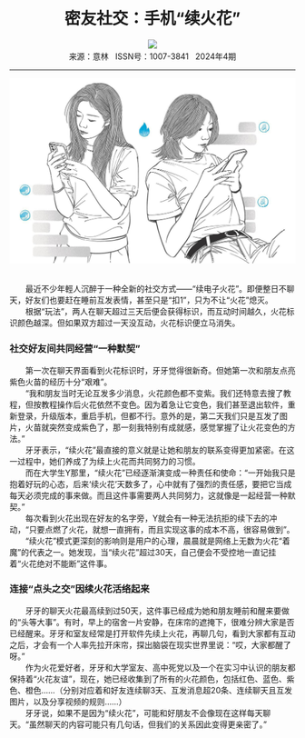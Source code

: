 # <center>密友社交：手机“续火花”</center> 

<div align=center><img src="https://raw.githubusercontent.com/leaguecn/magazines/main/img_authors/%d7%f7%d5%df%a3%ba%cd%f5%e6%ba%dc%b2.jpg"></div> 

<center>来源：意林   ISSN号：1007-3841   2024年4期</center> 


* * *


![](https://raw.githubusercontent.com/leaguecn/magazines/main/img/yili20240422-1-l.jpg)

  
<br>　　最近不少年輕人沉醉于一种全新的社交方式——“续电子火花”。即便整日不聊天，好友们也要赶在睡前互发表情，甚至只是“扣1”，只为不让“火花”熄灭。  
　　根据“玩法”，两人在聊天超过三天后便会获得标识，而互动时间越久，火花标识颜色越深。但如果双方超过一天没互动，火花标识便立马消失。

### 社交好友间共同经营“一种默契”

  
　　第一次在聊天界面看到火花标识时，牙牙觉得很新奇。但她第一次和朋友点亮紫色火苗的经历十分“艰难”。  
　　“我和朋友当时无论互发多少消息，火花颜色都不变紫。我们还特意去搜了教程，但按教程操作后火花依然不变色。因为着急让它变色，我们甚至退出软件，重新登录，升级版本，重启手机，但都不行。意外的是，第二天我们只是互发了图片，火苗就突然变成紫色了，那一刻我特别有成就感，感觉掌握了让火花变色的方法。”  
　　牙牙表示，“续火花”最直接的意义就是让她和朋友的联系变得更加紧密。在这一过程中，她们养成了为续上火花而共同努力的习惯。  
　　而在大学生Y那里，“续火花”已经逐渐演变成一种责任和使命：“一开始我只是抱着好玩的心态，后来‘续火花’天数多了，心中就有了强烈的责任感，要把它当成每天必须完成的事来做。而且这件事需要两人共同努力，这就像是一起经营一种默契。”  
　　每次看到火花出现在好友的名字旁，Y就会有一种无法抗拒的续下去的冲动，“只要点燃了火花，就想一直拥有，而且实现这事的成本不高，很容易做到”。  
　　“续火花”模式更深刻的影响则是用户的心理，晨晨就是网络上无数为火花“着魔”的代表之一。她发现，当“续火花”超过30天，自己便会不受控地一直记挂着“火花绝对不能断”这件事。

### 连接“点头之交”因续火花活络起来

  
　　牙牙的聊天火花最高续到过50天，这件事已经成为她和朋友睡前和醒来要做的“头等大事”。有时，早上的宿舍一片安静，在床帘的遮掩下，很难分辨大家是否已经醒来。牙牙和室友经常是打开软件先续上火花，再聊几句，看到大家都有互动之后，才会有一个人率先拉开床帘，探出脑袋在现实世界里说：“哎，大家都醒了呀。”  
　　作为火花爱好者，牙牙和大学室友、高中死党以及一个在实习中认识的朋友都保持着“火花友谊”，现在，她已经收集到了所有的火花颜色，包括红色、蓝色、紫色、橙色……（分别对应着和好友连续聊3天、互发消息超20条、连续聊天且互发图片，以及分享视频的规则……）  
　　牙牙说，如果不是因为“续火花”，可能和好朋友不会像现在这样每天聊天。“虽然聊天的内容可能只有几句话，但我们的关系因此变得更亲密了。”